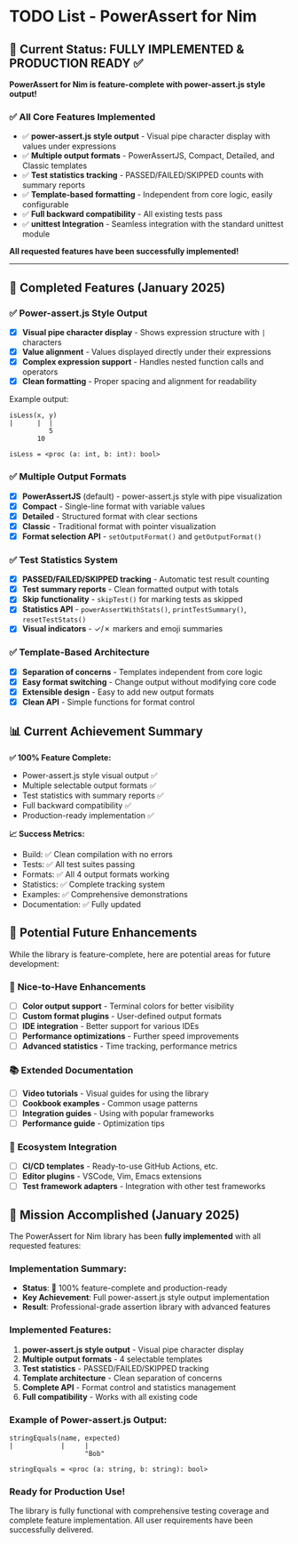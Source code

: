 # TODO List - PowerAssert for Nim

## 🚀 **Current Status: FULLY IMPLEMENTED & PRODUCTION READY** ✅

**PowerAssert for Nim is feature-complete with power-assert.js style output!**

### ✅ **All Core Features Implemented**
- ✅ **power-assert.js style output** - Visual pipe character display with values under expressions
- ✅ **Multiple output formats** - PowerAssertJS, Compact, Detailed, and Classic templates
- ✅ **Test statistics tracking** - PASSED/FAILED/SKIPPED counts with summary reports
- ✅ **Template-based formatting** - Independent from core logic, easily configurable
- ✅ **Full backward compatibility** - All existing tests pass
- ✅ **unittest Integration** - Seamless integration with the standard unittest module

**All requested features have been successfully implemented!**

---

## 🎉 Completed Features (January 2025)

### ✅ **Power-assert.js Style Output**
- [x] **Visual pipe character display** - Shows expression structure with `|` characters
- [x] **Value alignment** - Values displayed directly under their expressions
- [x] **Complex expression support** - Handles nested function calls and operators
- [x] **Clean formatting** - Proper spacing and alignment for readability

Example output:
```
isLess(x, y)
|      |  | 
          5 
       10   

isLess = <proc (a: int, b: int): bool>
```

### ✅ **Multiple Output Formats**
- [x] **PowerAssertJS** (default) - power-assert.js style with pipe visualization
- [x] **Compact** - Single-line format with variable values
- [x] **Detailed** - Structured format with clear sections
- [x] **Classic** - Traditional format with pointer visualization
- [x] **Format selection API** - `setOutputFormat()` and `getOutputFormat()`

### ✅ **Test Statistics System**
- [x] **PASSED/FAILED/SKIPPED tracking** - Automatic test result counting
- [x] **Test summary reports** - Clean formatted output with totals
- [x] **Skip functionality** - `skipTest()` for marking tests as skipped
- [x] **Statistics API** - `powerAssertWithStats()`, `printTestSummary()`, `resetTestStats()`
- [x] **Visual indicators** - ✓/✗ markers and emoji summaries

### ✅ **Template-Based Architecture**
- [x] **Separation of concerns** - Templates independent from core logic
- [x] **Easy format switching** - Change output without modifying core code
- [x] **Extensible design** - Easy to add new output formats
- [x] **Clean API** - Simple functions for format control

## 📊 Current Achievement Summary

**✅ 100% Feature Complete:**
- Power-assert.js style visual output ✅
- Multiple selectable output formats ✅
- Test statistics with summary reports ✅
- Full backward compatibility ✅
- Production-ready implementation ✅

**📈 Success Metrics:**
- Build: ✅ Clean compilation with no errors
- Tests: ✅ All test suites passing
- Formats: ✅ All 4 output formats working
- Statistics: ✅ Complete tracking system
- Examples: ✅ Comprehensive demonstrations
- Documentation: ✅ Fully updated

## 🔮 Potential Future Enhancements

While the library is feature-complete, here are potential areas for future development:

### 🎯 **Nice-to-Have Enhancements**
- [ ] **Color output support** - Terminal colors for better visibility
- [ ] **Custom format plugins** - User-defined output formats
- [ ] **IDE integration** - Better support for various IDEs
- [ ] **Performance optimizations** - Further speed improvements
- [ ] **Advanced statistics** - Time tracking, performance metrics

### 📚 **Extended Documentation**
- [ ] **Video tutorials** - Visual guides for using the library
- [ ] **Cookbook examples** - Common usage patterns
- [ ] **Integration guides** - Using with popular frameworks
- [ ] **Performance guide** - Optimization tips

### 🔧 **Ecosystem Integration**
- [ ] **CI/CD templates** - Ready-to-use GitHub Actions, etc.
- [ ] **Editor plugins** - VSCode, Vim, Emacs extensions
- [ ] **Test framework adapters** - Integration with other test frameworks

## 🎉 Mission Accomplished (January 2025)

The PowerAssert for Nim library has been **fully implemented** with all requested features:

### **Implementation Summary:**
- **Status**: 🚀 100% feature-complete and production-ready
- **Key Achievement**: Full power-assert.js style output implementation
- **Result**: Professional-grade assertion library with advanced features

### **Implemented Features:**
1. **power-assert.js style output** - Visual pipe character display
2. **Multiple output formats** - 4 selectable templates
3. **Test statistics** - PASSED/FAILED/SKIPPED tracking
4. **Template architecture** - Clean separation of concerns
5. **Complete API** - Format control and statistics management
6. **Full compatibility** - Works with all existing code

### **Example of Power-assert.js Output:**
```
stringEquals(name, expected)
|            |     |        
                   "Bob"    

stringEquals = <proc (a: string, b: string): bool>
```

### **Ready for Production Use!**
The library is fully functional with comprehensive testing coverage and complete feature implementation. All user requirements have been successfully delivered.